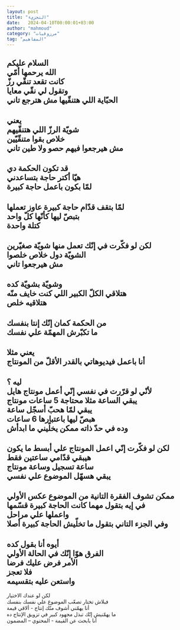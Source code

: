 ```yaml
---
layout: post
title: "التجزيء"
date:   2024-04-10T00:00:01+03:00
author: "mahmoud"
category: "مرزوقيات"
tag: "المفاهيم"
---
```



السلام عليكم  
الله يرحمها أمّي  
كانت تقعد تنقّي رزّ  
وتقول لي نقّي معايا  
الحبّاية اللي هتنقّيها مش هترجع تاني  
-  
يعني  
شويّة الرزّ اللي هتنقّيهم  
خلاص بقوا متنقّيّين  
مش هيرجعوا فيهم حصو ولا طين تاني  
-  
قد تكون الحكمة دي  
هيّا أكتر حاجة بتساعدني  
لمّا بكون باعمل حاجة كبيرة  
-  
لمّا بتقف قدّام حاجة كبيرة عاوز تعملها  
بتبصّ ليها كأنّها كلّ واحد  
كتلة واحدة  
-  
لكن لو فكّرت في إنّك تعمل منها شويّة صغيّرين  
الشويّة دول خلاص خلصوا  
مش هيرجعوا تاني  
-  
وشويّة بشويّة كده  
هتلاقي الكلّ الكبير اللي كنت خايف منّه  
هتلاقيه خلص  
-  
من الحكمة كمان إنّك إنتا بنفسك  
ما تكبّرش المهمّة علي نفسك  
-  
يعني مثلا  
أنا باعمل فيديوهاتي بالقدر الأقلّ من المونتاج  
-  
ليه ؟  
لأنّي لو قرّرت في نفسي إنّي أعمل مونتاج هايل  
يبقي الساعة مثلا محتاجة 5 ساعات مونتاج  
يبقي لمّا هحبّ أسجّل ساعة  
هبصّ ليها باعتبارها 6 ساعات  
وده في حدّ ذاته ممكن يخلّيني ما ابدأش  
-  
لكن لو فكّرت إنّي اعمل المونتاج علي أبسط ما يكون  
هيبقي قدّامي ساعتين فقط  
ساعة تسجيل وساعة مونتاج  
يبقي هسهّل الموضوع علي نفسي  
-  
ممكن تشوف الفقرة التانية من الموضوع عكس الأولي  
في إيه بتقول مهما كانت الحاجة كبيرة قسّمها  
واعملها علي مراحل  
وفي الجزء التاني بتقول ما تخلّيش الحاجة كبيرة
أصلا  
-  
أيوه أنا بقول كده  
الفرق هوّا إنّك في الحالة الأولي  
الأمر فرض عليك فرضا  
فلا تعجز  
واستعن عليه بتقسيمه  
-  
لكن لو عندك الاختيار  
فبلاش تختار تصعّب الموضوع علي نفسك بنفسك  
أنا يهمّني أشوف منّك إنتاج - ألاقي قيمة  
ما يهمّنيش إنّك تبذل مجهود كبير في تزويق الإنتاج
ده  
أنا بابحث عن القيمة - المحتوي – المضمون
